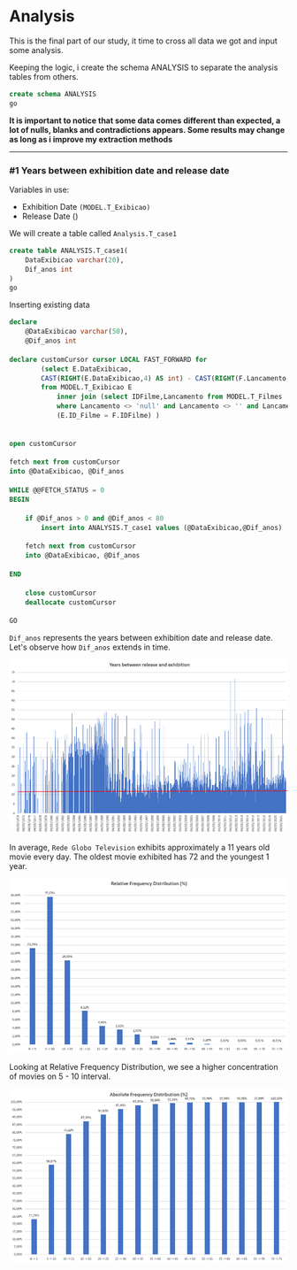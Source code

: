 <h1>Analysis</h1>

This is the final part of our study, it time to cross all data we got and input some analysis. 

Keeping the logic, i create the schema ANALYSIS to separate the analysis tables from others.

````sql
create schema ANALYSIS
go
````

<b>It is important to notice that some data comes different than expected, a lot of nulls, blanks and contradictions appears. Some results may change as long as i improve my extraction methods</b>    

<hr>

<h3>#1 Years between exhibition date and release date</h3> 

Variables in use:

* Exhibition Date `(MODEL.T_Exibicao)`
* Release Date ()

We will create a table called `Analysis.T_case1` 

`````sql
create table ANALYSIS.T_case1(
	DataExibicao varchar(20),
	Dif_anos int
)
go
`````

Inserting existing data

````sql
declare 
	@DataExibicao varchar(50),
	@Dif_anos int

declare customCursor cursor LOCAL FAST_FORWARD for 
		(select E.DataExibicao, 
		CAST(RIGHT(E.DataExibicao,4) AS int) - CAST(RIGHT(F.Lancamento,4) AS int) 'Diferença'
		from MODEL.T_Exibicao E
			inner join (select IDFilme,Lancamento from MODEL.T_Filmes 
			where Lancamento <> 'null' and Lancamento <> '' and Lancamento <> 'Ver tudo') F on
			(E.ID_Filme = F.IDFilme) )


open customCursor

fetch next from customCursor
into @DataExibicao, @Dif_anos

WHILE @@FETCH_STATUS = 0
BEGIN

	if @Dif_anos > 0 and @Dif_anos < 80
		insert into ANALYSIS.T_case1 values (@DataExibicao,@Dif_anos)

	fetch next from customCursor
	into @DataExibicao, @Dif_anos

END

	close customCursor
	deallocate customCursor

GO
````

`Dif_anos` represents the years between exhibition date and release date. Let's observe how `Dif_anos` extends in time. 

<img src="img/graph.PNG">

In average, `Rede Globo Television` exhibits approximately a 11 years old movie every day. The oldest movie exhibited has 72 and the youngest 1 year. 

<img src="img/graph2.PNG">

Looking at Relative Frequency Distribution, we see a higher concentration of movies on 5 - 10 interval.

<img src="img/graph3.PNG">

